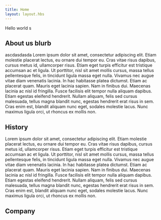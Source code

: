 ```yaml
---
title: Home
layout: layout.hbs
---
```

Hello world
s
## About us blurb
ascdasdasda
Lorem ipsum dolor sit amet, consectetur adipiscing elit. Etiam molestie placerat lectus, eu ornare dui tempor eu. Cras vitae risus dapibus, cursus metus id, ullamcorper risus. Etiam eget turpis efficitur est tristique accumsan ac et ligula. Ut porttitor, nisl sit amet mollis cursus, massa tellus pellentesque felis, in tincidunt ligula massa eget nulla. Vivamus nec augue vitae diam venenatis lacinia. In hac habitasse platea dictumst. Etiam ac placerat quam. Mauris eget lacinia sapien. Nam in finibus dui. Maecenas lacinia ac nisl id fringilla. Fusce facilisis elit tempor nulla aliquam dapibus. Etiam egestas eleifend hendrerit. Nullam aliquam, felis sed cursus malesuada, tellus magna blandit nunc, egestas hendrerit erat risus in sem. Cras enim est, blandit aliquam nunc eget, sodales molestie lacus. Nunc maximus ligula orci, ut rhoncus ex mollis non.

## History

Lorem ipsum dolor sit amet, consectetur adipiscing elit. Etiam molestie placerat lectus, eu ornare dui tempor eu. Cras vitae risus dapibus, cursus metus id, ullamcorper risus. Etiam eget turpis efficitur est tristique accumsan ac et ligula. Ut porttitor, nisl sit amet mollis cursus, massa tellus pellentesque felis, in tincidunt ligula massa eget nulla. Vivamus nec augue vitae diam venenatis lacinia. In hac habitasse platea dictumst. Etiam ac placerat quam. Mauris eget lacinia sapien. Nam in finibus dui. Maecenas lacinia ac nisl id fringilla. Fusce facilisis elit tempor nulla aliquam dapibus. Etiam egestas eleifend hendrerit. Nullam aliquam, felis sed cursus malesuada, tellus magna blandit nunc, egestas hendrerit erat risus in sem. Cras enim est, blandit aliquam nunc eget, sodales molestie lacus. Nunc maximus ligula orci, ut rhoncus ex mollis non.

## Company

